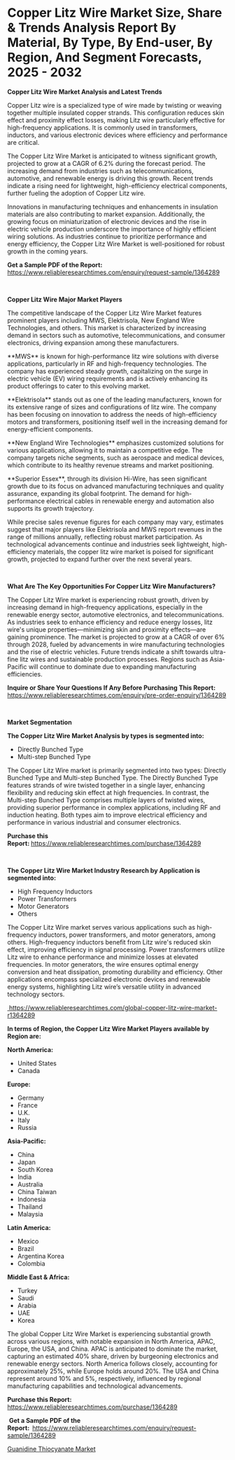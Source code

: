 <p><h1>Copper Litz Wire Market Size, Share & Trends Analysis Report By Material, By Type, By End-user, By Region, And Segment Forecasts, 2025 - 2032</h1></p><p><strong>Copper Litz Wire Market Analysis and Latest Trends</strong></p>
<p><p>Copper Litz wire is a specialized type of wire made by twisting or weaving together multiple insulated copper strands. This configuration reduces skin effect and proximity effect losses, making Litz wire particularly effective for high-frequency applications. It is commonly used in transformers, inductors, and various electronic devices where efficiency and performance are critical.</p><p>The Copper Litz Wire Market is anticipated to witness significant growth, projected to grow at a CAGR of 6.2% during the forecast period. The increasing demand from industries such as telecommunications, automotive, and renewable energy is driving this growth. Recent trends indicate a rising need for lightweight, high-efficiency electrical components, further fueling the adoption of Copper Litz wire. </p><p>Innovations in manufacturing techniques and enhancements in insulation materials are also contributing to market expansion. Additionally, the growing focus on miniaturization of electronic devices and the rise in electric vehicle production underscore the importance of highly efficient wiring solutions. As industries continue to prioritize performance and energy efficiency, the Copper Litz Wire Market is well-positioned for robust growth in the coming years.</p></p>
<p><strong>Get a Sample PDF of the Report:&nbsp;</strong> <a href="https://www.reliableresearchtimes.com/enquiry/request-sample/1364289?utm_campaign=2774&utm_medium=2&utm_source=Github&utm_content=ia&utm_term=01042025&utm_id=copper-litz-wire">https://www.reliableresearchtimes.com/enquiry/request-sample/1364289</a></p>
<p>&nbsp;</p>
<p><strong>Copper Litz Wire Major Market Players</strong></p>
<p><p>The competitive landscape of the Copper Litz Wire Market features prominent players including MWS, Elektrisola, New England Wire Technologies, and others. This market is characterized by increasing demand in sectors such as automotive, telecommunications, and consumer electronics, driving expansion among these manufacturers.</p><p>**MWS** is known for high-performance litz wire solutions with diverse applications, particularly in RF and high-frequency technologies. The company has experienced steady growth, capitalizing on the surge in electric vehicle (EV) wiring requirements and is actively enhancing its product offerings to cater to this evolving market.</p><p>**Elektrisola** stands out as one of the leading manufacturers, known for its extensive range of sizes and configurations of litz wire. The company has been focusing on innovation to address the needs of high-efficiency motors and transformers, positioning itself well in the increasing demand for energy-efficient components.</p><p>**New England Wire Technologies** emphasizes customized solutions for various applications, allowing it to maintain a competitive edge. The company targets niche segments, such as aerospace and medical devices, which contribute to its healthy revenue streams and market positioning.</p><p>**Superior Essex**, through its division Hi-Wire, has seen significant growth due to its focus on advanced manufacturing techniques and quality assurance, expanding its global footprint. The demand for high-performance electrical cables in renewable energy and automation also supports its growth trajectory.</p><p>While precise sales revenue figures for each company may vary, estimates suggest that major players like Elektrisola and MWS report revenues in the range of millions annually, reflecting robust market participation. As technological advancements continue and industries seek lightweight, high-efficiency materials, the copper litz wire market is poised for significant growth, projected to expand further over the next several years.</p></p>
<p>&nbsp;</p>
<p><strong>What Are The Key Opportunities For Copper Litz Wire Manufacturers?</strong></p>
<p><p>The Copper Litz Wire market is experiencing robust growth, driven by increasing demand in high-frequency applications, especially in the renewable energy sector, automotive electronics, and telecommunications. As industries seek to enhance efficiency and reduce energy losses, litz wire's unique properties—minimizing skin and proximity effects—are gaining prominence. The market is projected to grow at a CAGR of over 6% through 2028, fueled by advancements in wire manufacturing technologies and the rise of electric vehicles. Future trends indicate a shift towards ultra-fine litz wires and sustainable production processes. Regions such as Asia-Pacific will continue to dominate due to expanding manufacturing efficiencies.</p></p>
<p><strong>Inquire or Share Your Questions If Any Before Purchasing This Report:</strong> <a href="https://www.reliableresearchtimes.com/enquiry/pre-order-enquiry/1364289?utm_campaign=2774&utm_medium=2&utm_source=Github&utm_content=ia&utm_term=01042025&utm_id=copper-litz-wire">https://www.reliableresearchtimes.com/enquiry/pre-order-enquiry/1364289</a></p>
<p>&nbsp;</p>
<p><strong>Market Segmentation</strong></p>
<p><strong>The Copper Litz Wire Market Analysis by types is segmented into:</strong></p>
<p><ul><li>Directly Bunched Type</li><li>Multi-step Bunched Type</li></ul></p>
<p><p>The Copper Litz Wire market is primarily segmented into two types: Directly Bunched Type and Multi-step Bunched Type. The Directly Bunched Type features strands of wire twisted together in a single layer, enhancing flexibility and reducing skin effect at high frequencies. In contrast, the Multi-step Bunched Type comprises multiple layers of twisted wires, providing superior performance in complex applications, including RF and induction heating. Both types aim to improve electrical efficiency and performance in various industrial and consumer electronics.</p></p>
<p><strong>Purchase this Report:&nbsp;</strong><a href="https://www.reliableresearchtimes.com/purchase/1364289?utm_campaign=2774&utm_medium=2&utm_source=Github&utm_content=ia&utm_term=01042025&utm_id=copper-litz-wire">https://www.reliableresearchtimes.com/purchase/1364289</a></p>
<p>&nbsp;</p>
<p><strong>The Copper Litz Wire Market Industry Research by Application is segmented into:</strong></p>
<p><ul><li>High Frequency Inductors</li><li>Power Transformers</li><li>Motor Generators</li><li>Others</li></ul></p>
<p><p>The Copper Litz Wire market serves various applications such as high-frequency inductors, power transformers, and motor generators, among others. High-frequency inductors benefit from Litz wire's reduced skin effect, improving efficiency in signal processing. Power transformers utilize Litz wire to enhance performance and minimize losses at elevated frequencies. In motor generators, the wire ensures optimal energy conversion and heat dissipation, promoting durability and efficiency. Other applications encompass specialized electronic devices and renewable energy systems, highlighting Litz wire’s versatile utility in advanced technology sectors.</p></p>
<p><a href="https://www.reliableresearchtimes.com/global-copper-litz-wire-market-r1364289?utm_campaign=2774&utm_medium=2&utm_source=Github&utm_content=ia&utm_term=01042025&utm_id=copper-litz-wire">&nbsp;https://www.reliableresearchtimes.com/global-copper-litz-wire-market-r1364289</a></p>
<p><strong>In terms of Region, the Copper Litz Wire Market Players available by Region are:</strong></p>
<p>
    <p> <strong> North America: </strong>
        <ul>
            <li>United States</li>
            <li>Canada</li>
        </ul>
        </p> 
    <p> <strong> Europe: </strong>
        <ul>
            <li>Germany</li>
            <li>France</li>
            <li>U.K.</li>
            <li>Italy</li>
            <li>Russia</li>
        </ul>
        </p> 
    <p> <strong> Asia-Pacific: </strong>
        <ul>
            <li>China</li>
            <li>Japan</li>
            <li>South Korea</li>
            <li>India</li>
            <li>Australia</li>
            <li>China Taiwan</li>
            <li>Indonesia</li>
            <li>Thailand</li>
            <li>Malaysia</li>
        </ul>
        </p> 
    <p> <strong> Latin America: </strong>
        <ul>
            <li>Mexico</li>
            <li>Brazil</li>
            <li>Argentina Korea</li>
            <li>Colombia</li>
        </ul>
        </p> 
    <p> <strong> Middle East & Africa: </strong>
        <ul>
            <li>Turkey</li>
            <li>Saudi</li>
            <li>Arabia</li>
            <li>UAE</li>
            <li>Korea</li>
        </ul>
    </p>
    </p>
<p><p>The global Copper Litz Wire Market is experiencing substantial growth across various regions, with notable expansion in North America, APAC, Europe, the USA, and China. APAC is anticipated to dominate the market, capturing an estimated 40% share, driven by burgeoning electronics and renewable energy sectors. North America follows closely, accounting for approximately 25%, while Europe holds around 20%. The USA and China represent around 10% and 5%, respectively, influenced by regional manufacturing capabilities and technological advancements.</p></p>
<p><strong>Purchase this Report: </strong><a href="https://www.reliableresearchtimes.com/purchase/1364289?utm_campaign=2774&utm_medium=2&utm_source=Github&utm_content=ia&utm_term=01042025&utm_id=copper-litz-wire">https://www.reliableresearchtimes.com/purchase/1364289</a></p>
<p>&nbsp;<strong>Get a Sample PDF of the Report:&nbsp;&nbsp;</strong><a href="https://www.reliableresearchtimes.com/enquiry/request-sample/1364289?utm_campaign=2774&utm_medium=2&utm_source=Github&utm_content=ia&utm_term=01042025&utm_id=copper-litz-wire">https://www.reliableresearchtimes.com/enquiry/request-sample/1364289</a></p>
<p><strong></strong></p>
<p><p><a href="https://github.com/shirleenfraker87/Market-Research-Report-List-1/blob/main/guanidine-thiocyanate-market.md?utm_campaign=2774&utm_medium=2&utm_source=Github&utm_content=ia&utm_term=01042025&utm_id=copper-litz-wire">Guanidine Thiocyanate Market</a></p></p>